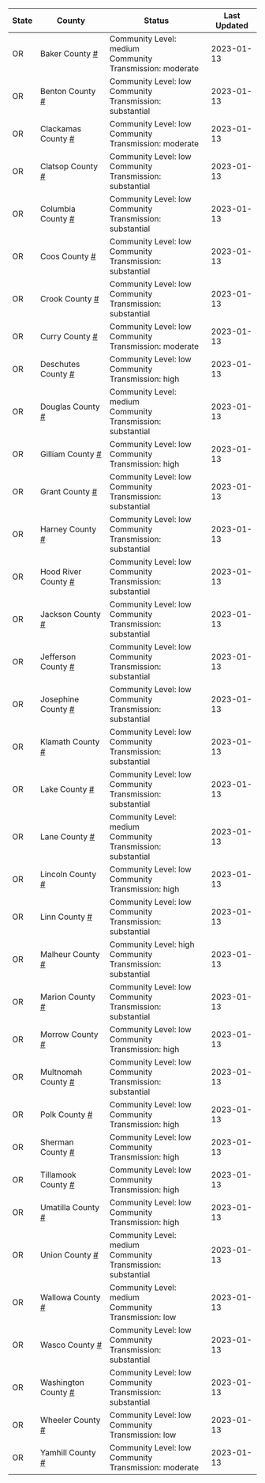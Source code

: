 State | County | Status | Last Updated
--- | --- | --- | --- 
OR | Baker County <a href="#baker_county">#</a> | <a name="baker_county"></a>Community Level: medium<br/>Community Transmission: moderate | 2023-01-13
OR | Benton County <a href="#benton_county">#</a> | <a name="benton_county"></a>Community Level: low<br/>Community Transmission: substantial | 2023-01-13
OR | Clackamas County <a href="#clackamas_county">#</a> | <a name="clackamas_county"></a>Community Level: low<br/>Community Transmission: moderate | 2023-01-13
OR | Clatsop County <a href="#clatsop_county">#</a> | <a name="clatsop_county"></a>Community Level: low<br/>Community Transmission: substantial | 2023-01-13
OR | Columbia County <a href="#columbia_county">#</a> | <a name="columbia_county"></a>Community Level: low<br/>Community Transmission: substantial | 2023-01-13
OR | Coos County <a href="#coos_county">#</a> | <a name="coos_county"></a>Community Level: low<br/>Community Transmission: substantial | 2023-01-13
OR | Crook County <a href="#crook_county">#</a> | <a name="crook_county"></a>Community Level: low<br/>Community Transmission: substantial | 2023-01-13
OR | Curry County <a href="#curry_county">#</a> | <a name="curry_county"></a>Community Level: low<br/>Community Transmission: moderate | 2023-01-13
OR | Deschutes County <a href="#deschutes_county">#</a> | <a name="deschutes_county"></a>Community Level: low<br/>Community Transmission: high | 2023-01-13
OR | Douglas County <a href="#douglas_county">#</a> | <a name="douglas_county"></a>Community Level: medium<br/>Community Transmission: substantial | 2023-01-13
OR | Gilliam County <a href="#gilliam_county">#</a> | <a name="gilliam_county"></a>Community Level: low<br/>Community Transmission: high | 2023-01-13
OR | Grant County <a href="#grant_county">#</a> | <a name="grant_county"></a>Community Level: low<br/>Community Transmission: substantial | 2023-01-13
OR | Harney County <a href="#harney_county">#</a> | <a name="harney_county"></a>Community Level: low<br/>Community Transmission: substantial | 2023-01-13
OR | Hood River County <a href="#hood_river_county">#</a> | <a name="hood_river_county"></a>Community Level: low<br/>Community Transmission: substantial | 2023-01-13
OR | Jackson County <a href="#jackson_county">#</a> | <a name="jackson_county"></a>Community Level: low<br/>Community Transmission: substantial | 2023-01-13
OR | Jefferson County <a href="#jefferson_county">#</a> | <a name="jefferson_county"></a>Community Level: low<br/>Community Transmission: substantial | 2023-01-13
OR | Josephine County <a href="#josephine_county">#</a> | <a name="josephine_county"></a>Community Level: low<br/>Community Transmission: substantial | 2023-01-13
OR | Klamath County <a href="#klamath_county">#</a> | <a name="klamath_county"></a>Community Level: low<br/>Community Transmission: substantial | 2023-01-13
OR | Lake County <a href="#lake_county">#</a> | <a name="lake_county"></a>Community Level: low<br/>Community Transmission: substantial | 2023-01-13
OR | Lane County <a href="#lane_county">#</a> | <a name="lane_county"></a>Community Level: medium<br/>Community Transmission: substantial | 2023-01-13
OR | Lincoln County <a href="#lincoln_county">#</a> | <a name="lincoln_county"></a>Community Level: low<br/>Community Transmission: high | 2023-01-13
OR | Linn County <a href="#linn_county">#</a> | <a name="linn_county"></a>Community Level: low<br/>Community Transmission: substantial | 2023-01-13
OR | Malheur County <a href="#malheur_county">#</a> | <a name="malheur_county"></a>Community Level: high<br/>Community Transmission: substantial | 2023-01-13
OR | Marion County <a href="#marion_county">#</a> | <a name="marion_county"></a>Community Level: low<br/>Community Transmission: substantial | 2023-01-13
OR | Morrow County <a href="#morrow_county">#</a> | <a name="morrow_county"></a>Community Level: low<br/>Community Transmission: high | 2023-01-13
OR | Multnomah County <a href="#multnomah_county">#</a> | <a name="multnomah_county"></a>Community Level: low<br/>Community Transmission: substantial | 2023-01-13
OR | Polk County <a href="#polk_county">#</a> | <a name="polk_county"></a>Community Level: low<br/>Community Transmission: high | 2023-01-13
OR | Sherman County <a href="#sherman_county">#</a> | <a name="sherman_county"></a>Community Level: low<br/>Community Transmission: high | 2023-01-13
OR | Tillamook County <a href="#tillamook_county">#</a> | <a name="tillamook_county"></a>Community Level: low<br/>Community Transmission: high | 2023-01-13
OR | Umatilla County <a href="#umatilla_county">#</a> | <a name="umatilla_county"></a>Community Level: low<br/>Community Transmission: high | 2023-01-13
OR | Union County <a href="#union_county">#</a> | <a name="union_county"></a>Community Level: medium<br/>Community Transmission: substantial | 2023-01-13
OR | Wallowa County <a href="#wallowa_county">#</a> | <a name="wallowa_county"></a>Community Level: medium<br/>Community Transmission: low | 2023-01-13
OR | Wasco County <a href="#wasco_county">#</a> | <a name="wasco_county"></a>Community Level: low<br/>Community Transmission: substantial | 2023-01-13
OR | Washington County <a href="#washington_county">#</a> | <a name="washington_county"></a>Community Level: low<br/>Community Transmission: substantial | 2023-01-13
OR | Wheeler County <a href="#wheeler_county">#</a> | <a name="wheeler_county"></a>Community Level: low<br/>Community Transmission: low | 2023-01-13
OR | Yamhill County <a href="#yamhill_county">#</a> | <a name="yamhill_county"></a>Community Level: low<br/>Community Transmission: moderate | 2023-01-13
